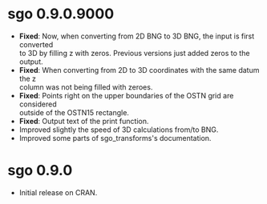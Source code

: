 # sgo 0.9.0.9000

- **Fixed**: Now, when converting from 2D BNG to 3D BNG, the input is first converted  
  to 3D  by filling z with zeros. Previous versions just added zeros to the output.
- **Fixed**: When converting from 2D to 3D coordinates with the same datum the z  
  column was not  being filled with zeroes.
- **Fixed**: Points right on the upper boundaries of the OSTN grid are considered   
  outside of the OSTN15 rectangle.
- **Fixed**: Output text of the print function.
- Improved slightly the speed of 3D calculations from/to BNG.
- Improved some parts of sgo_transforms's documentation.


# sgo 0.9.0

- Initial release on CRAN.

